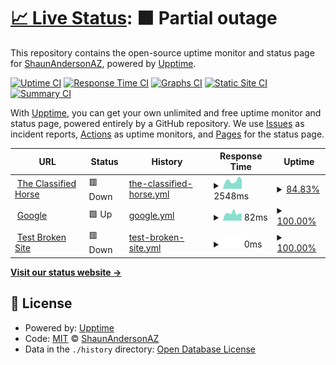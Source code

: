 # [📈 Live Status](https://ShaunAndersonAZ.github.io/tch-monitoring): <!--live status--> **🟧 Partial outage**

This repository contains the open-source uptime monitor and status page for [ShaunAndersonAZ](https://ShaunAndersonAZ.github.io/tch-monitoring), powered by [Upptime](https://github.com/upptime/upptime).

[![Uptime CI](https://github.com/ShaunAndersonAZ/tch-monitoring/workflows/Uptime%20CI/badge.svg)](https://github.com/ShaunAndersonAZ/tch-monitoring/actions?query=workflow%3A%22Uptime+CI%22)
[![Response Time CI](https://github.com/ShaunAndersonAZ/tch-monitoring/workflows/Response%20Time%20CI/badge.svg)](https://github.com/ShaunAndersonAZ/tch-monitoring/actions?query=workflow%3A%22Response+Time+CI%22)
[![Graphs CI](https://github.com/ShaunAndersonAZ/tch-monitoring/workflows/Graphs%20CI/badge.svg)](https://github.com/ShaunAndersonAZ/tch-monitoring/actions?query=workflow%3A%22Graphs+CI%22)
[![Static Site CI](https://github.com/ShaunAndersonAZ/tch-monitoring/workflows/Static%20Site%20CI/badge.svg)](https://github.com/ShaunAndersonAZ/tch-monitoring/actions?query=workflow%3A%22Static+Site+CI%22)
[![Summary CI](https://github.com/ShaunAndersonAZ/tch-monitoring/workflows/Summary%20CI/badge.svg)](https://github.com/ShaunAndersonAZ/tch-monitoring/actions?query=workflow%3A%22Summary+CI%22)

With [Upptime](https://upptime.js.org), you can get your own unlimited and free uptime monitor and status page, powered entirely by a GitHub repository. We use [Issues](https://github.com/ShaunAndersonAZ/tch-monitoring/issues) as incident reports, [Actions](https://github.com/ShaunAndersonAZ/tch-monitoring/actions) as uptime monitors, and [Pages](https://ShaunAndersonAZ.github.io/tch-monitoring) for the status page.

<!--start: status pages-->
<!-- This summary is generated by Upptime (https://github.com/upptime/upptime) -->
<!-- Do not edit this manually, your changes will be overwritten -->
<!-- prettier-ignore -->
| URL | Status | History | Response Time | Uptime |
| --- | ------ | ------- | ------------- | ------ |
| <img alt="" src="https://icons.duckduckgo.com/ip3/theclassifiedhorse.com.ico" height="13"> [The Classified Horse](https://theclassifiedhorse.com) | 🟥 Down | [the-classified-horse.yml](https://github.com/ShaunAndersonAZ/tch-monitoring/commits/HEAD/history/the-classified-horse.yml) | <details><summary><img alt="Response time graph" src="./graphs/the-classified-horse/response-time-week.png" height="20"> 2548ms</summary><br><a href="https://ShaunAndersonAZ.github.io/tch-monitoring/history/the-classified-horse"><img alt="Response time 3476" src="https://img.shields.io/endpoint?url=https%3A%2F%2Fraw.githubusercontent.com%2FShaunAndersonAZ%2Ftch-monitoring%2FHEAD%2Fapi%2Fthe-classified-horse%2Fresponse-time.json"></a><br><a href="https://ShaunAndersonAZ.github.io/tch-monitoring/history/the-classified-horse"><img alt="24-hour response time 0" src="https://img.shields.io/endpoint?url=https%3A%2F%2Fraw.githubusercontent.com%2FShaunAndersonAZ%2Ftch-monitoring%2FHEAD%2Fapi%2Fthe-classified-horse%2Fresponse-time-day.json"></a><br><a href="https://ShaunAndersonAZ.github.io/tch-monitoring/history/the-classified-horse"><img alt="7-day response time 2548" src="https://img.shields.io/endpoint?url=https%3A%2F%2Fraw.githubusercontent.com%2FShaunAndersonAZ%2Ftch-monitoring%2FHEAD%2Fapi%2Fthe-classified-horse%2Fresponse-time-week.json"></a><br><a href="https://ShaunAndersonAZ.github.io/tch-monitoring/history/the-classified-horse"><img alt="30-day response time 3476" src="https://img.shields.io/endpoint?url=https%3A%2F%2Fraw.githubusercontent.com%2FShaunAndersonAZ%2Ftch-monitoring%2FHEAD%2Fapi%2Fthe-classified-horse%2Fresponse-time-month.json"></a><br><a href="https://ShaunAndersonAZ.github.io/tch-monitoring/history/the-classified-horse"><img alt="1-year response time 3476" src="https://img.shields.io/endpoint?url=https%3A%2F%2Fraw.githubusercontent.com%2FShaunAndersonAZ%2Ftch-monitoring%2FHEAD%2Fapi%2Fthe-classified-horse%2Fresponse-time-year.json"></a></details> | <details><summary><a href="https://ShaunAndersonAZ.github.io/tch-monitoring/history/the-classified-horse">84.83%</a></summary><a href="https://ShaunAndersonAZ.github.io/tch-monitoring/history/the-classified-horse"><img alt="All-time uptime 89.79%" src="https://img.shields.io/endpoint?url=https%3A%2F%2Fraw.githubusercontent.com%2FShaunAndersonAZ%2Ftch-monitoring%2FHEAD%2Fapi%2Fthe-classified-horse%2Fuptime.json"></a><br><a href="https://ShaunAndersonAZ.github.io/tch-monitoring/history/the-classified-horse"><img alt="24-hour uptime 100.00%" src="https://img.shields.io/endpoint?url=https%3A%2F%2Fraw.githubusercontent.com%2FShaunAndersonAZ%2Ftch-monitoring%2FHEAD%2Fapi%2Fthe-classified-horse%2Fuptime-day.json"></a><br><a href="https://ShaunAndersonAZ.github.io/tch-monitoring/history/the-classified-horse"><img alt="7-day uptime 84.83%" src="https://img.shields.io/endpoint?url=https%3A%2F%2Fraw.githubusercontent.com%2FShaunAndersonAZ%2Ftch-monitoring%2FHEAD%2Fapi%2Fthe-classified-horse%2Fuptime-week.json"></a><br><a href="https://ShaunAndersonAZ.github.io/tch-monitoring/history/the-classified-horse"><img alt="30-day uptime 89.79%" src="https://img.shields.io/endpoint?url=https%3A%2F%2Fraw.githubusercontent.com%2FShaunAndersonAZ%2Ftch-monitoring%2FHEAD%2Fapi%2Fthe-classified-horse%2Fuptime-month.json"></a><br><a href="https://ShaunAndersonAZ.github.io/tch-monitoring/history/the-classified-horse"><img alt="1-year uptime 89.79%" src="https://img.shields.io/endpoint?url=https%3A%2F%2Fraw.githubusercontent.com%2FShaunAndersonAZ%2Ftch-monitoring%2FHEAD%2Fapi%2Fthe-classified-horse%2Fuptime-year.json"></a></details>
| <img alt="" src="https://icons.duckduckgo.com/ip3/www.google.com.ico" height="13"> [Google](https://www.google.com) | 🟩 Up | [google.yml](https://github.com/ShaunAndersonAZ/tch-monitoring/commits/HEAD/history/google.yml) | <details><summary><img alt="Response time graph" src="./graphs/google/response-time-week.png" height="20"> 82ms</summary><br><a href="https://ShaunAndersonAZ.github.io/tch-monitoring/history/google"><img alt="Response time 105" src="https://img.shields.io/endpoint?url=https%3A%2F%2Fraw.githubusercontent.com%2FShaunAndersonAZ%2Ftch-monitoring%2FHEAD%2Fapi%2Fgoogle%2Fresponse-time.json"></a><br><a href="https://ShaunAndersonAZ.github.io/tch-monitoring/history/google"><img alt="24-hour response time 79" src="https://img.shields.io/endpoint?url=https%3A%2F%2Fraw.githubusercontent.com%2FShaunAndersonAZ%2Ftch-monitoring%2FHEAD%2Fapi%2Fgoogle%2Fresponse-time-day.json"></a><br><a href="https://ShaunAndersonAZ.github.io/tch-monitoring/history/google"><img alt="7-day response time 82" src="https://img.shields.io/endpoint?url=https%3A%2F%2Fraw.githubusercontent.com%2FShaunAndersonAZ%2Ftch-monitoring%2FHEAD%2Fapi%2Fgoogle%2Fresponse-time-week.json"></a><br><a href="https://ShaunAndersonAZ.github.io/tch-monitoring/history/google"><img alt="30-day response time 105" src="https://img.shields.io/endpoint?url=https%3A%2F%2Fraw.githubusercontent.com%2FShaunAndersonAZ%2Ftch-monitoring%2FHEAD%2Fapi%2Fgoogle%2Fresponse-time-month.json"></a><br><a href="https://ShaunAndersonAZ.github.io/tch-monitoring/history/google"><img alt="1-year response time 105" src="https://img.shields.io/endpoint?url=https%3A%2F%2Fraw.githubusercontent.com%2FShaunAndersonAZ%2Ftch-monitoring%2FHEAD%2Fapi%2Fgoogle%2Fresponse-time-year.json"></a></details> | <details><summary><a href="https://ShaunAndersonAZ.github.io/tch-monitoring/history/google">100.00%</a></summary><a href="https://ShaunAndersonAZ.github.io/tch-monitoring/history/google"><img alt="All-time uptime 100.00%" src="https://img.shields.io/endpoint?url=https%3A%2F%2Fraw.githubusercontent.com%2FShaunAndersonAZ%2Ftch-monitoring%2FHEAD%2Fapi%2Fgoogle%2Fuptime.json"></a><br><a href="https://ShaunAndersonAZ.github.io/tch-monitoring/history/google"><img alt="24-hour uptime 100.00%" src="https://img.shields.io/endpoint?url=https%3A%2F%2Fraw.githubusercontent.com%2FShaunAndersonAZ%2Ftch-monitoring%2FHEAD%2Fapi%2Fgoogle%2Fuptime-day.json"></a><br><a href="https://ShaunAndersonAZ.github.io/tch-monitoring/history/google"><img alt="7-day uptime 100.00%" src="https://img.shields.io/endpoint?url=https%3A%2F%2Fraw.githubusercontent.com%2FShaunAndersonAZ%2Ftch-monitoring%2FHEAD%2Fapi%2Fgoogle%2Fuptime-week.json"></a><br><a href="https://ShaunAndersonAZ.github.io/tch-monitoring/history/google"><img alt="30-day uptime 100.00%" src="https://img.shields.io/endpoint?url=https%3A%2F%2Fraw.githubusercontent.com%2FShaunAndersonAZ%2Ftch-monitoring%2FHEAD%2Fapi%2Fgoogle%2Fuptime-month.json"></a><br><a href="https://ShaunAndersonAZ.github.io/tch-monitoring/history/google"><img alt="1-year uptime 100.00%" src="https://img.shields.io/endpoint?url=https%3A%2F%2Fraw.githubusercontent.com%2FShaunAndersonAZ%2Ftch-monitoring%2FHEAD%2Fapi%2Fgoogle%2Fuptime-year.json"></a></details>
| <img alt="" src="https://icons.duckduckgo.com/ip3/thissitedoesnotexist.koj.co.ico" height="13"> [Test Broken Site](https://thissitedoesnotexist.koj.co) | 🟥 Down | [test-broken-site.yml](https://github.com/ShaunAndersonAZ/tch-monitoring/commits/HEAD/history/test-broken-site.yml) | <details><summary><img alt="Response time graph" src="./graphs/test-broken-site/response-time-week.png" height="20"> 0ms</summary><br><a href="https://ShaunAndersonAZ.github.io/tch-monitoring/history/test-broken-site"><img alt="Response time 0" src="https://img.shields.io/endpoint?url=https%3A%2F%2Fraw.githubusercontent.com%2FShaunAndersonAZ%2Ftch-monitoring%2FHEAD%2Fapi%2Ftest-broken-site%2Fresponse-time.json"></a><br><a href="https://ShaunAndersonAZ.github.io/tch-monitoring/history/test-broken-site"><img alt="24-hour response time 0" src="https://img.shields.io/endpoint?url=https%3A%2F%2Fraw.githubusercontent.com%2FShaunAndersonAZ%2Ftch-monitoring%2FHEAD%2Fapi%2Ftest-broken-site%2Fresponse-time-day.json"></a><br><a href="https://ShaunAndersonAZ.github.io/tch-monitoring/history/test-broken-site"><img alt="7-day response time 0" src="https://img.shields.io/endpoint?url=https%3A%2F%2Fraw.githubusercontent.com%2FShaunAndersonAZ%2Ftch-monitoring%2FHEAD%2Fapi%2Ftest-broken-site%2Fresponse-time-week.json"></a><br><a href="https://ShaunAndersonAZ.github.io/tch-monitoring/history/test-broken-site"><img alt="30-day response time 0" src="https://img.shields.io/endpoint?url=https%3A%2F%2Fraw.githubusercontent.com%2FShaunAndersonAZ%2Ftch-monitoring%2FHEAD%2Fapi%2Ftest-broken-site%2Fresponse-time-month.json"></a><br><a href="https://ShaunAndersonAZ.github.io/tch-monitoring/history/test-broken-site"><img alt="1-year response time 0" src="https://img.shields.io/endpoint?url=https%3A%2F%2Fraw.githubusercontent.com%2FShaunAndersonAZ%2Ftch-monitoring%2FHEAD%2Fapi%2Ftest-broken-site%2Fresponse-time-year.json"></a></details> | <details><summary><a href="https://ShaunAndersonAZ.github.io/tch-monitoring/history/test-broken-site">100.00%</a></summary><a href="https://ShaunAndersonAZ.github.io/tch-monitoring/history/test-broken-site"><img alt="All-time uptime 100.00%" src="https://img.shields.io/endpoint?url=https%3A%2F%2Fraw.githubusercontent.com%2FShaunAndersonAZ%2Ftch-monitoring%2FHEAD%2Fapi%2Ftest-broken-site%2Fuptime.json"></a><br><a href="https://ShaunAndersonAZ.github.io/tch-monitoring/history/test-broken-site"><img alt="24-hour uptime 100.00%" src="https://img.shields.io/endpoint?url=https%3A%2F%2Fraw.githubusercontent.com%2FShaunAndersonAZ%2Ftch-monitoring%2FHEAD%2Fapi%2Ftest-broken-site%2Fuptime-day.json"></a><br><a href="https://ShaunAndersonAZ.github.io/tch-monitoring/history/test-broken-site"><img alt="7-day uptime 100.00%" src="https://img.shields.io/endpoint?url=https%3A%2F%2Fraw.githubusercontent.com%2FShaunAndersonAZ%2Ftch-monitoring%2FHEAD%2Fapi%2Ftest-broken-site%2Fuptime-week.json"></a><br><a href="https://ShaunAndersonAZ.github.io/tch-monitoring/history/test-broken-site"><img alt="30-day uptime 100.00%" src="https://img.shields.io/endpoint?url=https%3A%2F%2Fraw.githubusercontent.com%2FShaunAndersonAZ%2Ftch-monitoring%2FHEAD%2Fapi%2Ftest-broken-site%2Fuptime-month.json"></a><br><a href="https://ShaunAndersonAZ.github.io/tch-monitoring/history/test-broken-site"><img alt="1-year uptime 100.00%" src="https://img.shields.io/endpoint?url=https%3A%2F%2Fraw.githubusercontent.com%2FShaunAndersonAZ%2Ftch-monitoring%2FHEAD%2Fapi%2Ftest-broken-site%2Fuptime-year.json"></a></details>

<!--end: status pages-->

[**Visit our status website →**](https://ShaunAndersonAZ.github.io/tch-monitoring)

## 📄 License

- Powered by: [Upptime](https://github.com/upptime/upptime)
- Code: [MIT](./LICENSE) © [ShaunAndersonAZ](https://ShaunAndersonAZ.github.io/tch-monitoring)
- Data in the `./history` directory: [Open Database License](https://opendatacommons.org/licenses/odbl/1-0/)
